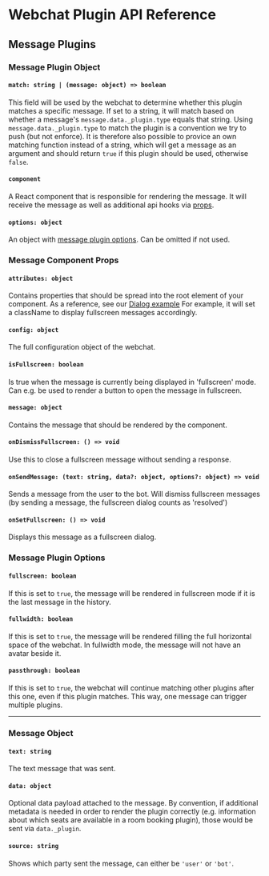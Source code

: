 # Webchat Plugin API Reference

## Message Plugins

### Message Plugin Object
#### `match: string | (message: object) => boolean`
This field will be used by the webchat to determine whether this plugin matches a specific message.
If set to a string, it will match based on whether a message's `message.data._plugin.type` equals that string.
Using `message.data._plugin.type` to match the plugin is a convention we try to push (but not enforce).
It is therefore also possible to provice an own matching function instead of a string, which will get a message as an argument and should return `true` if this plugin should be used, otherwise `false`.

#### `component`
A React component that is responsible for rendering the message.
It will receive the message as well as additional api hooks via [props](#message-component-props).

#### `options: object`
An object with [message plugin options](#message-plugin-options).
Can be omitted if not used.


### Message Component Props
#### `attributes: object`
Contains properties that should be spread into the root element of your component.
As a reference, see our [Dialog example](./examples.md#dialog)
For example, it will set a className to display fullscreen messages accordingly.

#### `config: object`
The full configuration object of the webchat.

#### `isFullscreen: boolean`
Is true when the message is currently being displayed in 'fullscreen' mode.
Can e.g. be used to render a button to open the message in fullscreen.

#### `message: object`
Contains the message that should be rendered by the component.

#### `onDismissFullscreen: () => void`
Use this to close a fullscreen message without sending a response.

#### `onSendMessage: (text: string, data?: object, options?: object) => void`
Sends a message from the user to the bot.
Will dismiss fullscreen messages (by sending a message, the fullscreen dialog counts as 'resolved')

#### `onSetFullscreen: () => void`
Displays this message as a fullscreen dialog.


### Message Plugin Options
#### `fullscreen: boolean`
If this is set to `true`, the message will be rendered in fullscreen mode if it is the last message in the history. 

#### `fullwidth: boolean`
If this is set to `true`, the message will be rendered filling the full horizontal space of the webchat.
In fullwidth mode, the message will not have an avatar beside it.

#### `passthrough: boolean`
If this is set to `true`, the webchat will continue matching other plugins after this one, even if this plugin matches. 
This way, one message can trigger multiple plugins.

---


### Message Object
#### `text: string`
The text message that was sent.

#### `data: object`
Optional data payload attached to the message.
By convention, if additional metadata is needed in order to render the plugin correctly (e.g. information about which seats are available in a room booking plugin), those would be sent via `data._plugin`.

#### `source: string`
Shows which party sent the message, can either be `'user'` or `'bot'`.
